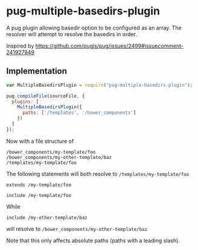 # pug-multiple-basedirs-plugin
A pug plugin allowing basedir option to be configured as an array. The resolver will attempt to resolve the basedirs in order.

Inspired by https://github.com/pugjs/pug/issues/2499#issuecomment-241927949

## Implementation
```javascript
var MultipleBasedirsPlugin = require("pug-multiple-basedirs-plugin");

pug.compileFile(sourceFile, {
  plugins: [
    MultipleBasedirsPlugin({
      paths: ['/templates', '/bower_components']
    })
  ]
});
```



Now with a file structure of
```
/bower_components/my-template/foo
/bower_components/my-other-template/baz
/templates/my-template/foo
```

The following statements will both resolve to `/templates/my-template/foo`

```
extends /my-template/foo
```
```
include /my-template/foo
```

While 
```
include /my-other-template/baz
```

will resolve to `/bower_components/my-other-template/baz`

Note that this only affects absolute paths (paths with a leading slash).
